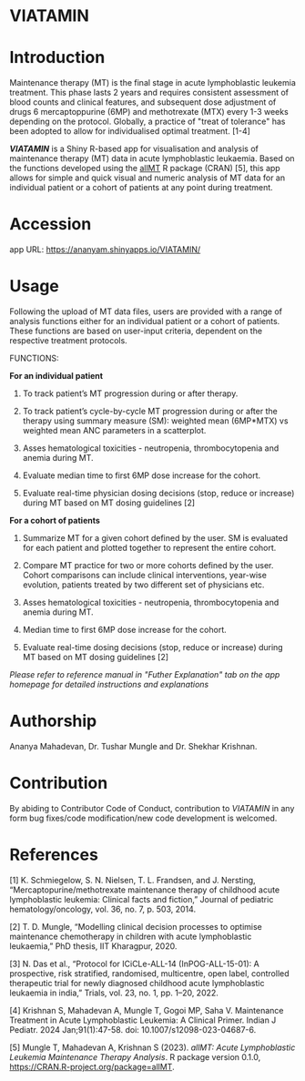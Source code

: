 # VIATAMIN

# Introduction
Maintenance therapy (MT) is the final stage in acute lymphoblastic leukemia treatment. This phase lasts 2 years and requires consistent assessment of blood counts and clinical features, and subsequent dose adjustment of drugs 6 mercaptoppurine (6MP) and methotrexate (MTX) every 1-3 weeks depending on the protocol. Globally, a practice of "treat of tolerance" has been adopted to allow for individualised optimal treatment. [1-4]

***VIATAMIN*** is a Shiny R-based app for visualisation and analysis of maintenance therapy (MT) data in acute lymphoblastic leukaemia.
Based on the functions developed using the [allMT](https://github.com/tmungle/allMT) R package (CRAN) [5], this app allows for simple and quick visual and numeric analysis of MT data for an individual patient or a cohort of patients at any point during treatment.

# Accession
app URL: https://ananyam.shinyapps.io/VIATAMIN/

# Usage
Following the upload of MT data files, users are provided with a range of analysis functions either for an individual patient or a cohort of patients. These functions are based on user-input criteria, dependent on the respective treatment protocols. 

FUNCTIONS:

**For an individual patient**
1. To track patient’s MT progression during or after therapy.

2. To track patient’s cycle-by-cycle MT progression during or after the therapy using summary measure (SM): weighted mean (6MP*MTX) vs weighted mean ANC parameters in a scatterplot.

3. Asses hematological toxicities - neutropenia, thrombocytopenia and anemia during MT.

4. Evaluate median time to first 6MP dose increase for the cohort.

5. Evaluate real-time physician dosing decisions (stop, reduce or increase) during MT based on MT dosing guidelines [2]

**For a cohort of patients**

1. Summarize MT for a given cohort defined by the user. SM is evaluated for each patient and plotted together to represent the entire cohort.

2. Compare MT practice for two or more cohorts defined by the user. Cohort comparisons can include clinical interventions, year-wise evolution, patients treated by two different set of physicians etc.

3. Asses hematological toxicities - neutropenia, thrombocytopenia and anemia during MT.

4. Median time to first 6MP dose increase for the cohort.

5. Evaluate real-time dosing decisions (stop, reduce or increase) during MT based on MT dosing guidelines [2]

*Please refer to reference manual in "Futher Explanation" tab on the app homepage for detailed instructions and explanations*

# Authorship
Ananya Mahadevan, Dr. Tushar Mungle and Dr. Shekhar Krishnan. 

# Contribution
By abiding to Contributor Code of Conduct, contribution to *VIATAMIN* in any form bug fixes/code modification/new code development is welcomed.

# References
[1] K. Schmiegelow, S. N. Nielsen, T. L. Frandsen, and J. Nersting, “Mercaptopurine/methotrexate maintenance therapy of childhood acute lymphoblastic leukemia: Clinical facts and fiction,” Journal of pediatric hematology/oncology, vol. 36, no. 7, p. 503, 2014.

[2] T. D. Mungle, “Modelling clinical decision processes to optimise maintenance chemotherapy in children with acute lymphoblastic leukaemia,” PhD thesis, IIT Kharagpur, 2020.

[3] N. Das et al., “Protocol for ICiCLe-ALL-14 (InPOG-ALL-15-01): A prospective, risk stratified, randomised, multicentre, open label, controlled therapeutic trial for newly diagnosed childhood acute lymphoblastic leukaemia in india,” Trials, vol. 23, no. 1, pp. 1–20, 2022.

[4] Krishnan S, Mahadevan A, Mungle T, Gogoi MP, Saha V. Maintenance Treatment in Acute Lymphoblastic Leukemia: A Clinical Primer. Indian J Pediatr. 2024 Jan;91(1):47-58. doi: 10.1007/s12098-023-04687-6.

[5] Mungle T, Mahadevan A, Krishnan S (2023). _allMT: Acute Lymphoblastic Leukemia Maintenance Therapy Analysis_. R package version 0.1.0,
  <https://CRAN.R-project.org/package=allMT>.
